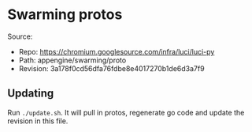 # Swarming protos

Source:

*   Repo: https://chromium.googlesource.com/infra/luci/luci-py
*   Path: appengine/swarming/proto
*   Revision: 3a178f0cd56dfa76fdbe8e4017270b1de6d3a7f9

## Updating

Run `./update.sh`. It will pull in protos, regenerate go code and update the
revision in this file.
